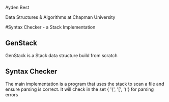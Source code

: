 Ayden Best

Data Structures & Algorithms at Chapman University

#Syntax Checker - a Stack Implementation

## GenStack
GenStack is a Stack data structure build from scratch

## Syntax Checker
The main implementation is a program that uses the stack to scan a file and ensure parsing is correct. It will check in the set { '{', '[', '('} for parsing errors

